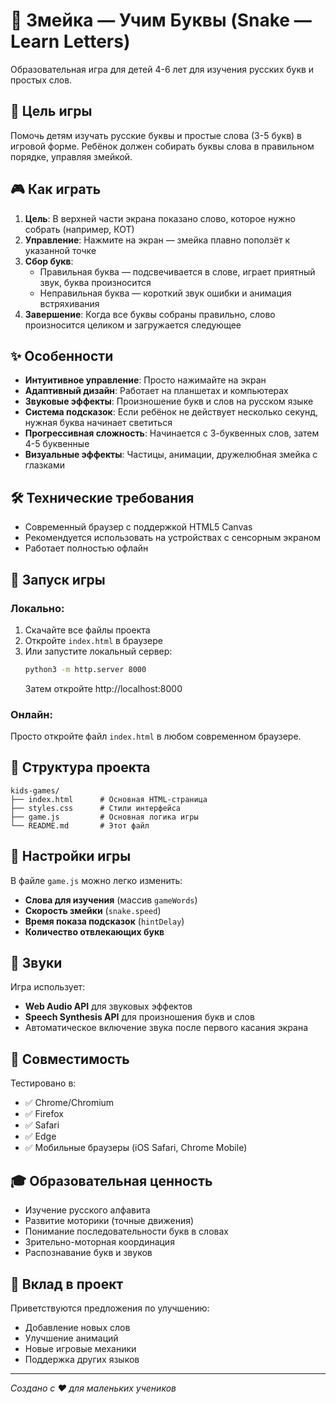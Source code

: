# 🐍 Змейка — Учим Буквы (Snake — Learn Letters)

Образовательная игра для детей 4-6 лет для изучения русских букв и простых слов.

## 🎯 Цель игры

Помочь детям изучать русские буквы и простые слова (3-5 букв) в игровой форме. Ребёнок должен собирать буквы слова в правильном порядке, управляя змейкой.

## 🎮 Как играть

1. **Цель**: В верхней части экрана показано слово, которое нужно собрать (например, КОТ)
2. **Управление**: Нажмите на экран — змейка плавно поползёт к указанной точке
3. **Сбор букв**:
   - Правильная буква — подсвечивается в слове, играет приятный звук, буква произносится
   - Неправильная буква — короткий звук ошибки и анимация встряхивания
4. **Завершение**: Когда все буквы собраны правильно, слово произносится целиком и загружается следующее

## ✨ Особенности

- **Интуитивное управление**: Просто нажимайте на экран
- **Адаптивный дизайн**: Работает на планшетах и компьютерах
- **Звуковые эффекты**: Произношение букв и слов на русском языке
- **Система подсказок**: Если ребёнок не действует несколько секунд, нужная буква начинает светиться
- **Прогрессивная сложность**: Начинается с 3-буквенных слов, затем 4-5 буквенные
- **Визуальные эффекты**: Частицы, анимации, дружелюбная змейка с глазками

## 🛠️ Технические требования

- Современный браузер с поддержкой HTML5 Canvas
- Рекомендуется использовать на устройствах с сенсорным экраном
- Работает полностью офлайн

## 🚀 Запуск игры

### Локально:
1. Скачайте все файлы проекта
2. Откройте `index.html` в браузере
3. Или запустите локальный сервер:
   ```bash
   python3 -m http.server 8000
   ```
   Затем откройте http://localhost:8000

### Онлайн:
Просто откройте файл `index.html` в любом современном браузере.

## 📁 Структура проекта

```
kids-games/
├── index.html      # Основная HTML-страница
├── styles.css      # Стили интерфейса
├── game.js         # Основная логика игры
└── README.md       # Этот файл
```

## 🎨 Настройки игры

В файле `game.js` можно легко изменить:

- **Слова для изучения** (массив `gameWords`)
- **Скорость змейки** (`snake.speed`)
- **Время показа подсказок** (`hintDelay`)
- **Количество отвлекающих букв**

## 🎵 Звуки

Игра использует:
- **Web Audio API** для звуковых эффектов
- **Speech Synthesis API** для произношения букв и слов
- Автоматическое включение звука после первого касания экрана

## 📱 Совместимость

Тестировано в:
- ✅ Chrome/Chromium
- ✅ Firefox
- ✅ Safari
- ✅ Edge
- ✅ Мобильные браузеры (iOS Safari, Chrome Mobile)

## 🎓 Образовательная ценность

- Изучение русского алфавита
- Развитие моторики (точные движения)
- Понимание последовательности букв в словах
- Зрительно-моторная координация
- Распознавание букв и звуков

## 🤝 Вклад в проект

Приветствуются предложения по улучшению:
- Добавление новых слов
- Улучшение анимаций
- Новые игровые механики
- Поддержка других языков

---

*Создано с ❤️ для маленьких учеников*
